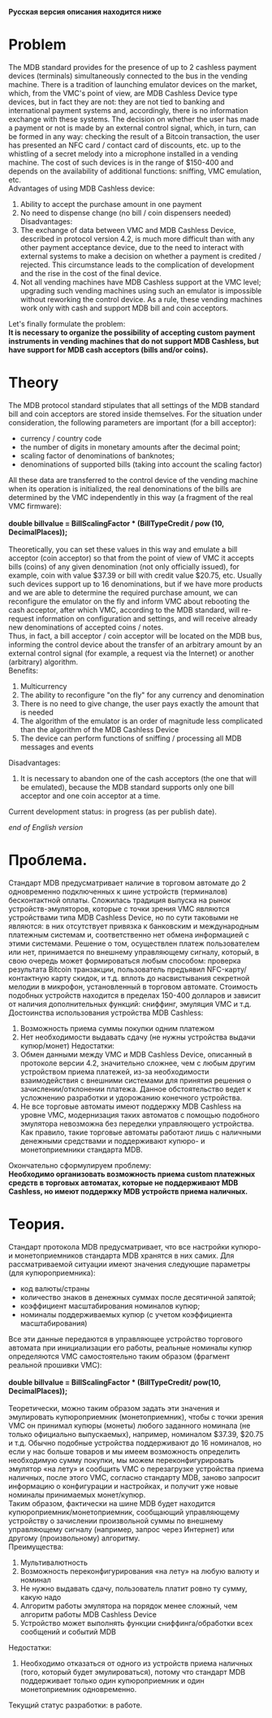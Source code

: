 ﻿**Русская версия описания находится ниже**

# Problem
The MDB standard provides for the presence of up to 2 cashless payment devices (terminals) simultaneously connected to the bus in the vending machine. There is a tradition of launching emulator devices on the market, which, from the VMC's point of view, are MDB Cashless Device type devices, but in fact they are not: they are not tied to banking and international payment systems and, accordingly, there is no information exchange with these systems. The decision on whether the user has made a payment or not is made by an external control signal, which, in turn, can be formed in any way: checking the result of a Bitcoin transaction, the user has presented an NFC card / contact card of discounts, etc. up to the whistling of a secret melody into a microphone installed in a vending machine. The cost of such devices is in the range of $150-400 and depends on the availability of additional functions: sniffing, VMC emulation, etc.<br/>
Advantages of using MDB Cashless device:
1. Ability to accept the purchase amount in one payment
2. No need to dispense change (no bill / coin dispensers needed)
Disadvantages:
1. The exchange of data between VMC and MDB Cashless Device, described in protocol version 4.2, is much more difficult than with any other payment acceptance device, due to the need to interact with external systems to make a decision on whether a payment is credited / rejected. This circumstance leads to the complication of development and the rise in the cost of the final device.
2. Not all vending machines have MDB Cashless support at the VMC level; upgrading such vending machines using such an emulator is impossible without reworking the control device. As a rule, these vending machines work only with cash and support MDB bill and coin acceptors.

Let's finally formulate the problem:<br/>
**It is necessary to organize the possibility of accepting custom payment instruments in vending machines that do not support MDB Cashless, but have support for MDB cash acceptors (bills and/or coins).**

# Theory
The MDB protocol standard stipulates that all settings of the MDB standard bill and coin acceptors are stored inside themselves. For the situation under consideration, the following parameters are important (for a bill acceptor):
- currency / country code
- the number of digits in monetary amounts after the decimal point;
- scaling factor of denominations of banknotes;
- denominations of supported bills (taking into account the scaling factor)

All these data are transferred to the control device of the vending machine when its operation is initialized, the real denominations of the bills are determined by the VMC independently in this way (a fragment of the real VMC firmware):<br/><br/>
**double billvalue = BillScalingFactor * (BillTypeCredit / pow (10, DecimalPlaces));<br/><br/>**
Theoretically, you can set these values in this way and emulate a bill acceptor (coin acceptor) so that from the point of view of VMC it accepts bills (coins) of any given denomination (not only officially issued), for example, coin with value $37.39 or bill with credit value $20.75, etc. Usually such devices support up to 16 denominations, but if we have more products and we are able to determine the required purchase amount, we can reconfigure the emulator on the fly and inform VMC about rebooting the cash acceptor, after which VMC, according to the MDB standard, will re-request information on configuration and settings, and will receive already new denominations of accepted coins / notes.<br/>
Thus, in fact, a bill acceptor / coin acceptor will be located on the MDB bus, informing the control device about the transfer of an arbitrary amount by an external control signal (for example, a request via the Internet) or another (arbitrary) algorithm.<br/>
Benefits:
1. Multicurrency
2. The ability to reconfigure "on the fly" for any currency and denomination
3. There is no need to give change, the user pays exactly the amount that is needed
4. The algorithm of the emulator is an order of magnitude less complicated than the algorithm of the MDB Cashless Device
5. The device can perform functions of sniffing / processing all MDB messages and events

Disadvantages:
1. It is necessary to abandon one of the cash acceptors (the one that will be emulated), because the MDB standard supports only one bill acceptor and one coin acceptor at a time.


Current development status: in progress (as per publish date).

*end of English version*

# Проблема.
Стандарт MDB предусматривает наличие в торговом автомате до 2 одновременно подключенных к шине устройств (терминалов) бесконтактной оплаты. Сложилась традиция выпуска на рынок устройств-эмуляторов, которые с точки зрения VMC являются устройствами типа MDB Cashless Device, но по сути таковыми не являются: в них отсутствует привязка к банковским и международным платежным системам и, соответственно нет обмена информацией с этими системами. Решение о том, осуществлен платеж пользователем или нет, принимается по внешнему управляющему сигналу, который, в свою очередь может формироваться любым способом: проверка результата Bitcoin транзакции, пользователь предъявил NFC-карту/контактную карту скидок, и т.д. вплоть до насвистывания секретной мелодии в микрофон, установленный в торговом автомате. Стоимость подобных устройств находится в пределах 150-400 долларов и зависит от наличия дополнительных функций: сниффинг, эмуляция VMC и т.д.<br/>
Достоинства использования устройства MDB Cashless:
1.	Возможность приема суммы покупки одним платежом
2.	Нет необходимости выдавать сдачу (не нужны устройства выдачи купюр/монет)
Недостатки:
1.	Обмен данными между VMC и MDB Cashless Device, описанный в протоколе версии 4.2, значительно сложнее, чем с любым другим устройством приема платежей, из-за необходимости взаимодействия с внешними системами для принятия решения о зачислении/отклонении платежа. Данное обстоятельство ведет к усложнению разработки и удорожанию конечного устройства.
2.	Не все торговые автоматы имеют поддержку MDB Cashless на уровне VMC, модернизация таких автоматов с помощью подобного эмулятора невозможна без переделки управляющего устройства. Как правило, такие торговые автоматы работают лишь с наличными денежными средствами и поддерживают купюро- и монетоприемники стандарта MDB.

Окончательно сформулируем проблему:<br/>
**Необходимо организовать возможность приема custom платежных средств в торговых автоматах, которые не поддерживают MDB Cashless, но имеют поддержку MDB устройств приема наличных.**

# Теория.
Стандарт протокола MDB предусматривает, что все настройки купюро- и монетоприемников стандарта MDB хранятся в них самих. Для рассматриваемой ситуации имеют значения следующие параметры (для купюроприемника):
- код валюты/страны
- количество знаков в денежных суммах после десятичной запятой;
- коэффициент масштабирования номиналов купюр;
- номиналы поддерживаемых купюр (с учетом коэффициента масштабирования)

Все эти данные передаются в управляющее устройство торгового автомата при инициализации его работы, реальные номиналы купюр определяются VMC самостоятельно таким образом (фрагмент реальной прошивки VMC):<br/><br/>
**double billvalue = BillScalingFactor * (BillTypeCredit/ pow(10, DecimalPlaces));<br/><br/>**
Теоретически, можно таким образом задать эти значения и эмулировать купюроприемник (монетоприемник), чтобы с точки зрения VMC он принимал купюры (монеты) любого заданного номинала (не только официально выпускаемых), например, номиналом $37.39, $20.75 и т.д. Обычно подобные устройства поддерживают до 16 номиналов, но если у нас больше товаров и мы имеем возможность определить необходимую сумму покупки, мы можем переконфигурировать эмулятор «на лету» и сообщить VMC о перезагрузке устройства приема наличных, после этого VMC, согласно стандарту MDB, заново запросит информацию о конфигурации и настройках, и получит уже новые номиналы принимаемых монет/купюр.<br/>
Таким образом, фактически на шине MDB будет находится купюроприемник/монетоприемник, сообщающий управляющему устройству о зачислении произвольной суммы по внешнему управляющему сигналу (например, запрос через Интернет) или другому (произвольному) алгоритму.<br/>
Преимущества:
1.	Мультивалютность
2.	Возможность переконфигурирования «на лету» на любую валюту и номинал
3.	Не нужно выдавать сдачу, пользователь платит ровно ту сумму, какую надо
4.	Алгоритм работы эмулятора на порядок менее сложный, чем алгоритм работы MDB Cashless Device
5.	Устройство может выполнять функции сниффинга/обработки всех сообщений и событий MDB

Недостатки:
1.	Необходимо отказаться от одного из устройств приема наличных (того, который будет эмулироваться), потому что стандарт MDB поддерживает только один купюроприемник и один монетоприемник одновременно.

Текущий статус разработки: в работе.
